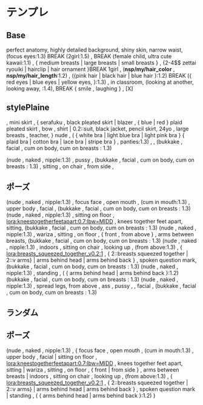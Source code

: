 # テンプレ

## Base
 perfect anatomy, highly detailed background, shiny skin, narrow waist, (focus eyes:1.3) BREAK
(2girl:1.5) ,  BREAK
(female child,  ultra cute kawaii:1.1) , { medium breasts | large breasts | small breasts } , {2-4$$ 
zettai ryouiki  | hairclip | hair ornament }BREAK 
1girl ,   (__nsp/my/hair_color__ , __nsp/my/hair_length__:1.2) ,  ({pink hair  | black hair | blue hair }:1.2) BREAK
({ red eyes | blue eyes | yellow eyes,  }:1.3)  , in classroom, (looking at another,  looking away,  :1.4),   BREAK
 { smile , laughing  } , 
[X] 


## stylePlaine
, mini skirt  , { serafuku , black pleated skirt  | blazer , { blue | red }  plaid pleated skirt , bow , shirt  | 0.2::suit,  black jacket,  pencil skirt,  24yo ,  large breasts ,  teacher, } 
nude , ( { white bra | light blue bra | light pink bra }  { plaid bra | cotton bra |  lace bra | stripe bra }  , panties:1.3) ,  ,  (bukkake , facial ,  cum on body,  cum on breasts : 1.3)


(nude , naked , nipple:1.3) , pussy ,  (bukkake , facial ,  cum on body,  cum on breasts : 1.3)  , sitting , on chair , from side , 

## ポーズ
(nude , naked , nipple:1.3) ,  focus face , open mouth , (cum in mouth:1.3) , upper body , facial ,  (bukkake , facial ,  cum on body,  cum on breasts : 1.3)
(nude , naked , nipple:1.3) , sitting on floor ,  <lora:kneestogetherfeetapart:0.7:lbw=MIDD> , knees together feet apart, sitting,  (bukkake , facial ,  cum on body,  cum on breasts : 1.3)
(nude , naked , nipple:1.3) , wariza , sitting , on floor , { front , from above } ,  arms between breasts,  (bukkake , facial ,  cum on body,  cum on breasts : 1.3)
(nude , naked , nipple:1.3) , indoors , sitting on chair  , looking up , (from above:1.3) , { <lora:breasts_squeezed_together_v0.2:1> , { 2::breasts squeezed together | 2::v arms} | arms behind head | arms behind back } , spoken question mark,  (bukkake , facial ,  cum on body,  cum on breasts : 1.3)
(nude , naked , nipple:1.3) , standing , ( { arms behind head | arms behind back }:1.2) (bukkake , facial ,  cum on body,  cum on breasts : 1.3)
(nude , naked , nipple:1.3) , spread legs,  from above  , ass , pussy , , facial ,  (bukkake , facial ,  cum on body,  cum on breasts : 1.3)

## ランダム

## ポーズ
(nude , naked , nipple:1.3) , { focus face , open mouth , (cum in mouth:1.3) , upper body , facial | sitting on floor ,  <lora:kneestogetherfeetapart:0.7:lbw=MIDD> , knees together feet apart, sitting | wariza , sitting , on floor , { front | from side } ,  arms between breasts | indoors , sitting on chair  , looking up , (from above:1.3) , { <lora:breasts_squeezed_together_v0.2:1> , { 2::breasts squeezed together | 2::v arms} | arms behind  head | arms behind back } , spoken question mark | standing , ( { arms behind head | arms behind back }:1.2) } 